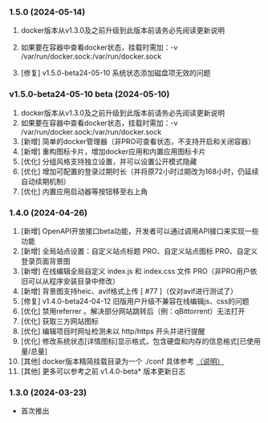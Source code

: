 ### 1.5.0 (2024-05-14)

1. docker版本从v1.3.0及之前升级到此版本前请务必先阅读更新说明

1. 如果要在容器中查看docker状态，挂载时需加：-v /var/run/docker.sock:/var/run/docker.sock

1. [修复] v1.5.0-beta24-05-10 系统状态添加磁盘项无效的问题

### v1.5.0-beta24-05-10 beta (2024-05-10)

1. docker版本从v1.3.0及之前升级到此版本前请务必先阅读更新说明
1. 如果要在容器中查看docker状态，挂载时需加：-v /var/run/docker.sock:/var/run/docker.sock
1. [新增] 简单的docker管理器（非PRO可查看状态，不支持开启和关闭容器）
1. [新增] 重构图标卡片，增加docker应用和内置应用图标卡片
1. [优化] 分组风格支持独立设置，并可以设置公开模式隐藏
1. [优化] 增加可配置的登录过期时长（并将原72小时过期改为168小时，仍延续自动续期机制）
1. [优化] 内置应用启动器等按钮移至右上角

### 1.4.0 (2024-04-26)

1. [新增] OpenAPI开放接口beta功能，开发者可以通过调用API接口来实现一些功能 
1. [新增] 全局站点设置：自定义站点标题 PRO、自定义站点图标 PRO、自定义登录页面背景图
1. [新增] 在线编辑全局自定义 index.js 和 index.css 文件 PRO（非PRO用户依旧可以从程序安装目录中修改）
1. [新增] 背景图支持heic、avif格式上传 [ #77 ]（仅对avif进行测试了）
1. [修复] v1.4.0-beta24-04-12 旧版用户升级不兼容在线编辑js、css的问题
1. [优化] 禁用referrer 。解决部分网站跳转后（例：qBittorrent）无法打开 
1. [优化] 获取三方网站图标
1. [优化] 编辑项目时网址检测未以 http/https 开头并进行提醒
1. [优化] 修改系统状态[详情图标]显示格式，包含硬盘和内存的信息格式[已使用量/总量]
1. [其他] docker版本精简挂载目录为一个 ./conf 具体参考 [（说明）](https://github.com/hslr-s/sun-panel/discussions/98)
1. [其他] 更多可以参考之前 v1.4.0-beta* 版本更新日志

### 1.3.0 (2024-03-23)

- 首次推出
